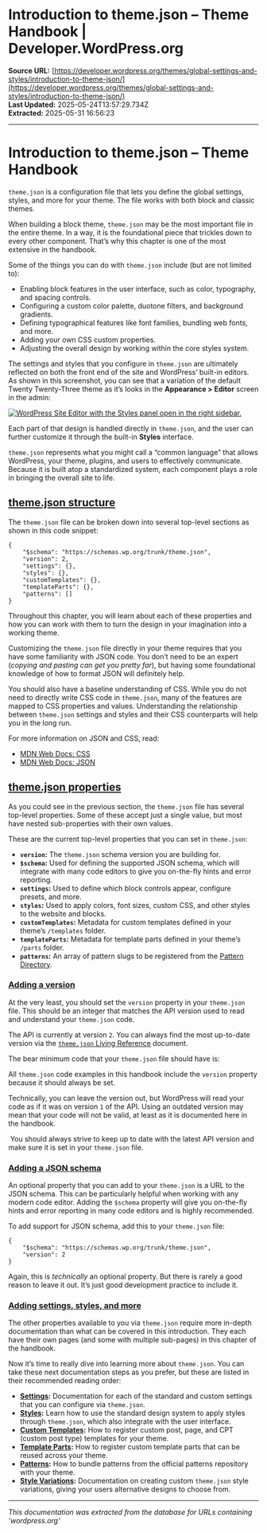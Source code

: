 # Introduction to theme.json – Theme Handbook | Developer.WordPress.org

**Source URL:** [https://developer.wordpress.org/themes/global-settings-and-styles/introduction-to-theme-json/](https://developer.wordpress.org/themes/global-settings-and-styles/introduction-to-theme-json/)  
**Last Updated:** 2025-05-24T13:57:29.734Z  
**Extracted:** 2025-05-31 16:56:23

---

# Introduction to theme.json – Theme Handbook

`theme.json` is a configuration file that lets you define the global settings, styles, and more for your theme. The file works with both block and classic themes. 

When building a block theme, `theme.json` may be the most important file in the entire theme. In a way, it is the foundational piece that trickles down to every other component. That’s why this chapter is one of the most extensive in the handbook.

Some of the things you can do with `theme.json` include (but are not limited to):

*   Enabling block features in the user interface, such as color, typography, and spacing controls.
*   Configuring a custom color palette, duotone filters, and background gradients.
*   Defining typographical features like font families, bundling web fonts, and more.
*   Adding your own CSS custom properties.
*   Adjusting the overall design by working within the core styles system.

The settings and styles that you configure in `theme.json` are ultimately reflected on both the front end of the site and WordPress’ built-in editors. As shown in this screenshot, you can see that a variation of the default Twenty Twenty-Three theme as it’s looks in the **Appearance > Editor** screen in the admin:

[![WordPress Site Editor with the Styles panel open in the right sidebar.](https://i0.wp.com/developer.wordpress.org/files/2023/09/intro-styles-interface.jpg?resize=2048%2C1071&ssl=1)](https://i0.wp.com/developer.wordpress.org/files/2023/09/intro-styles-interface.jpg?ssl=1)

Each part of that design is handled directly in `theme.json`, and the user can further customize it through the built-in **Styles** interface.

`theme.json` represents what you might call a “common language” that allows WordPress, your theme, plugins, and users to effectively communicate. Because it is built atop a standardized system, each component plays a role in bringing the overall site to life.

## [theme.json structure](#theme-json-structure)

The `theme.json` file can be broken down into several top-level sections as shown in this code snippet:

```
{
	"$schema": "https://schemas.wp.org/trunk/theme.json",
	"version": 2,
	"settings": {},
	"styles": {},
	"customTemplates": {},
	"templateParts": {},
	"patterns": []
}
```

Throughout this chapter, you will learn about each of these properties and how you can work with them to turn the design in your imagination into a working theme.

Customizing the `theme.json` file directly in your theme requires that you have some familiarity with JSON code. You don’t need to be an expert (_copying and pasting can get you pretty far_), but having some foundational knowledge of how to format JSON will definitely help.

You should also have a baseline understanding of CSS. While you do not need to directly write CSS code in `theme.json`, many of the features are mapped to CSS properties and values. Understanding the relationship between `theme.json` settings and styles and their CSS counterparts will help you in the long run.

For more information on JSON and CSS, read:

*   [MDN Web Docs: CSS](https://developer.mozilla.org/en-US/docs/Web/CSS)
*   [MDN Web Docs: JSON](https://developer.mozilla.org/en-US/docs/Learn/JavaScript/Objects/JSON)

## [theme.json properties](#theme-json-properties)

As you could see in the previous section, the `theme.json` file has several top-level properties. Some of these accept just a single value, but most have nested sub-properties with their own values.

These are the current top-level properties that you can set in `theme.json`:

*   **`version`:** The `theme.json` schema version you are building for. 
*   **`$schema`:** Used for defining the supported JSON schema, which will integrate with many code editors to give you on-the-fly hints and error reporting.
*   **`settings`:** Used to define which block controls appear, configure presets, and more.
*   **`styles`:** Used to apply colors, font sizes, custom CSS, and other styles  to the website and blocks.
*   **`customTemplates`:** Metadata for custom templates defined in your theme’s `/templates` folder.
*   **`templateParts`:** Metadata for template parts defined in your theme’s `/parts` folder.
*   **`patterns`:** An array of pattern slugs to be registered from the [Pattern Directory](https://wordpress.org/patterns/).

### [Adding a version](#adding-a-version)

At the very least, you should set the `version` property in your `theme.json` file. This should be an integer that matches the API version used to read and understand your `theme.json` code.

The API is currently at version `2`. You can always find the most up-to-date version via the [`theme.json` Living Reference](https://developer.wordpress.org/block-editor/reference-guides/theme-json-reference/theme-json-living/) document.

The bear minimum code that your `theme.json` file should have is:

All `theme.json` code examples in this handbook include the `version` property because it should always be set.

Technically, you can leave the version out, but WordPress will read your code as if it was on version `1` of the API. Using an outdated version may mean that your code will not be valid, at least as it is documented here in the handbook.

 You should always strive to keep up to date with the latest API version and make sure it is set in your `theme.json` file.

### [Adding a JSON schema](#adding-a-json-schema)

An optional property that you can add to your `theme.json` is a URL to the JSON schema. This can be particularly helpful when working with any modern code editor. Adding the `$schema` property will give you on-the-fly hints and error reporting in many code editors and is highly recommended.

To add support for JSON schema, add this to your `theme.json` file:

```
{
	"$schema": "https://schemas.wp.org/trunk/theme.json",
	"version": 2
}
```

Again, this is _technically_ an optional property. But there is rarely a good reason to leave it out. It’s just good development practice to include it.

### [Adding settings, styles, and more](#adding-settings-styles-and-more)

The other properties available to you via `theme.json` require more in-depth documentation than what can be covered in this introduction. They each have their own pages (and some with multiple sub-pages) in this chapter of the handbook.

Now it’s time to really dive into learning more about `theme.json`. You can take these next documentation steps as you prefer, but these are listed in their recommended reading order:

*   [**Settings**](https://developer.wordpress.org/themes/global-settings-and-styles/settings/)**:** Documentation for each of the standard and custom settings that you can configure via `theme.json`.
*   [**Styles**](https://developer.wordpress.org/themes/global-settings-and-styles/styles/)**:** Learn how to use the standard design system to apply styles through `theme.json`, which also integrate with the user interface.
*   [**Custom Templates**](https://developer.wordpress.org/themes/global-settings-and-styles/custom-templates/)**:** How to register custom post, page, and CPT (custom post type) templates for your theme.
*   [**Template Parts**](https://developer.wordpress.org/themes/global-settings-and-styles/template-parts/)**:** How to register custom template parts that can be reused across your theme.
*   [**Patterns**](https://developer.wordpress.org/themes/global-settings-and-styles/patterns/)**:** How to bundle patterns from the official patterns repository with your theme.
*   [**Style Variations**](https://developer.wordpress.org/themes/global-settings-and-styles/style-variations/)**:** Documentation on creating custom `theme.json` style variations, giving your users alternative designs to choose from.

---

*This documentation was extracted from the database for URLs containing 'wordpress.org'*
